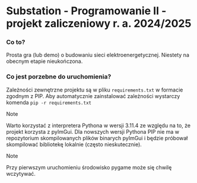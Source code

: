 # **Substation** - Programowanie II - projekt zaliczeniowy r. a. 2024/2025

### Co to?
 Prosta gra (lub demo) o budowaniu sieci elektroenergetycznej. Niestety na obecnym etapie nieukończona.

### Co jest porzebne do uruchomienia?
Zależności zewnętrzne projektu są w pliku `requirements.txt` w formacie zgodnym z PIP. Aby automatycznie zainstalować zależności wystarczy komenda `pip -r requirements.txt`
> [!NOTE]
> Warto korzystać z interpretera Pythona w wersji 3.11.4 ze względu na to, że projekt korzysta z pyImGui. Dla nowszych wersji Pythona PIP nie ma w repozytorium skompilowanych plików binarych pyImGui i będzie próbował skompilować bibliotekę lokalnie (często nieskutecznie).

> [!NOTE]
> Przy pierwszym uruchomieniu środowisko pygame może się chwilę wczytywać.